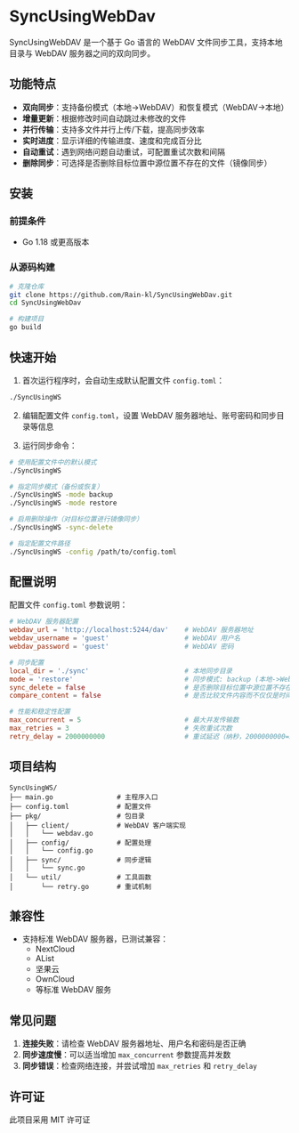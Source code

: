 # SyncUsingWebDav

SyncUsingWebDAV 是一个基于 Go 语言的 WebDAV 文件同步工具，支持本地目录与 WebDAV 服务器之间的双向同步。

## 功能特点

- **双向同步**：支持备份模式（本地→WebDAV）和恢复模式（WebDAV→本地）
- **增量更新**：根据修改时间自动跳过未修改的文件
- **并行传输**：支持多文件并行上传/下载，提高同步效率
- **实时进度**：显示详细的传输进度、速度和完成百分比
- **自动重试**：遇到网络问题自动重试，可配置重试次数和间隔
- **删除同步**：可选择是否删除目标位置中源位置不存在的文件（镜像同步）

## 安装

### 前提条件

- Go 1.18 或更高版本

### 从源码构建

```bash
# 克隆仓库
git clone https://github.com/Rain-kl/SyncUsingWebDav.git
cd SyncUsingWebDav

# 构建项目
go build
```

## 快速开始

1. 首次运行程序时，会自动生成默认配置文件 `config.toml`：

```bash
./SyncUsingWS
```

2. 编辑配置文件 `config.toml`，设置 WebDAV 服务器地址、账号密码和同步目录等信息

3. 运行同步命令：

```bash
# 使用配置文件中的默认模式
./SyncUsingWS

# 指定同步模式（备份或恢复）
./SyncUsingWS -mode backup
./SyncUsingWS -mode restore

# 启用删除操作（对目标位置进行镜像同步）
./SyncUsingWS -sync-delete

# 指定配置文件路径
./SyncUsingWS -config /path/to/config.toml
```

## 配置说明

配置文件 `config.toml` 参数说明：

```toml
# WebDAV 服务器配置
webdav_url = 'http://localhost:5244/dav'    # WebDAV 服务器地址
webdav_username = 'guest'                   # WebDAV 用户名
webdav_password = 'guest'                   # WebDAV 密码

# 同步配置
local_dir = './sync'                        # 本地同步目录
mode = 'restore'                            # 同步模式: backup (本地->WebDAV) 或 restore (WebDAV->本地)
sync_delete = false                         # 是否删除目标位置中源位置不存在的文件/目录
compare_content = false                     # 是否比较文件内容而不仅仅是时间戳

# 性能和稳定性配置
max_concurrent = 5                          # 最大并发传输数
max_retries = 3                             # 失败重试次数
retry_delay = 2000000000                    # 重试延迟（纳秒，2000000000=2秒）
```

## 项目结构

```
SyncUsingWS/
├── main.go                # 主程序入口
├── config.toml            # 配置文件
├── pkg/                   # 包目录
│   ├── client/            # WebDAV 客户端实现
│   │   └── webdav.go
│   ├── config/            # 配置处理
│   │   └── config.go
│   ├── sync/              # 同步逻辑
│   │   └── sync.go
│   └── util/              # 工具函数
│       └── retry.go       # 重试机制
```

## 兼容性

- 支持标准 WebDAV 服务器，已测试兼容：
  - NextCloud
  - AList
  - 坚果云
  - OwnCloud
  - 等标准 WebDAV 服务

## 常见问题

1. **连接失败**：请检查 WebDAV 服务器地址、用户名和密码是否正确
2. **同步速度慢**：可以适当增加 `max_concurrent` 参数提高并发数
3. **同步错误**：检查网络连接，并尝试增加 `max_retries` 和 `retry_delay`

## 许可证

此项目采用 MIT 许可证
